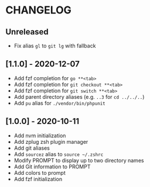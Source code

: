 # CHANGELOG

## Unreleased

- Fix alias `gl` to `git lg` with fallback

## [1.1.0] - 2020-12-07

- Add fzf completion for `go **<tab>`
- Add fzf completion for `git checkout **<tab>`
- Add fzf completion for `git switch **<tab>`
- Add parent directory aliases (e.g. `..3` for `cd ../../..`)
- Add `pu` alias for `./vendor/bin/phpunit`

## [1.0.0] - 2020-10-11

- Add nvm initialization
- Add zplug zsh plugin manager
- Add git aliases
- Add `sourcez` alias to `source ~/.zshrc`
- Modify PROMPT to display up to two directory names
- Add Git information to PROMPT
- Add colors to prompt
- Add fzf initialization
